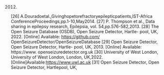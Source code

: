 2012.
[26] A.Douradoetal.,Givinghopetorefractoryepilepticpatients,IST-Africa
ConferenceProceedings,pp.1-10,May2014.
[27] P. Thompson et al., Data sharing in epilepsy research, Epilepsia, vol.
54,pp.576-582,2013.
[28] The Open Seizure Database (OSDB), Open Seizure Detector, Hartle-
pool, UK, 2022. [Online] Available: https://github.com/
OpenSeizureDetector/OpenSeizureDatabase
[29] Open Seizure Detector, Open Seizure Detector, Hartle-
pool, UK, 2013. [Online] Available: https://www.
openseizuredetector.org.uk
[30] University of West London, University of West London, London,
UK,2022.[Online]Available:https://www.uwl.ac.uk
[31] Open Seizure Detector, Open Seizure Detector, Hartlepool, UK,